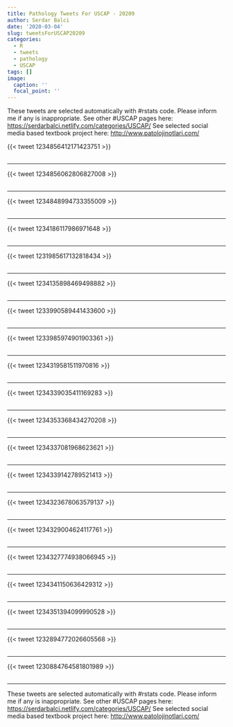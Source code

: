```yaml
---
title: Pathology Tweets For USCAP - 20209
author: Serdar Balci
date: '2020-03-04'
slug: tweetsForUSCAP20209
categories:
  - R
  - tweets
  - pathology
  - USCAP
tags: []
image:
  caption: ''
  focal_point: ''
---
```



These tweets are selected automatically with #rstats code. Please inform me if any is inappropriate.
See other #USCAP pages here: https://serdarbalci.netlify.com/categories/USCAP/ 
See selected social media based textbook project here: http://www.patolojinotlari.com/

{{< tweet 1234856412171423751 >}}
<br>
<br>
<hr>
{{< tweet 1234856062806827008 >}}
<br>
<br>
<hr>
{{< tweet 1234848994733355009 >}}
<br>
<br>
<hr>
{{< tweet 1234186117986971648 >}}
<br>
<br>
<hr>
{{< tweet 1231985617132818434 >}}
<br>
<br>
<hr>
{{< tweet 1234135898469498882 >}}
<br>
<br>
<hr>
{{< tweet 1233990589441433600 >}}
<br>
<br>
<hr>
{{< tweet 1233985974901903361 >}}
<br>
<br>
<hr>
{{< tweet 1234319581511970816 >}}
<br>
<br>
<hr>
{{< tweet 1234339035411169283 >}}
<br>
<br>
<hr>
{{< tweet 1234353368434270208 >}}
<br>
<br>
<hr>
{{< tweet 1234337081968623621 >}}
<br>
<br>
<hr>
{{< tweet 1234339142789521413 >}}
<br>
<br>
<hr>
{{< tweet 1234323678063579137 >}}
<br>
<br>
<hr>
{{< tweet 1234329004624117761 >}}
<br>
<br>
<hr>
{{< tweet 1234327774938066945 >}}
<br>
<br>
<hr>
{{< tweet 1234341150636429312 >}}
<br>
<br>
<hr>
{{< tweet 1234351394099990528 >}}
<br>
<br>
<hr>
{{< tweet 1232894772026605568 >}}
<br>
<br>
<hr>
{{< tweet 1230884764581801989 >}}
<br>
<br>
<hr>


These tweets are selected automatically with #rstats code. Please inform me if any is inappropriate.
See other #USCAP pages here: https://serdarbalci.netlify.com/categories/USCAP/ 
See selected social media based textbook project here: http://www.patolojinotlari.com/
